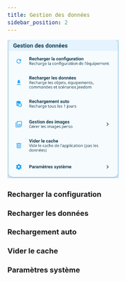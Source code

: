 ```yaml
---
title: Gestion des données
sidebar_position: 2
---
```



<img src="../../../img/app/dataManagement.png"  width="50%" />

### Recharger la configuration

### Recharger les données

### Rechargement auto

### Vider le cache

### Paramètres système